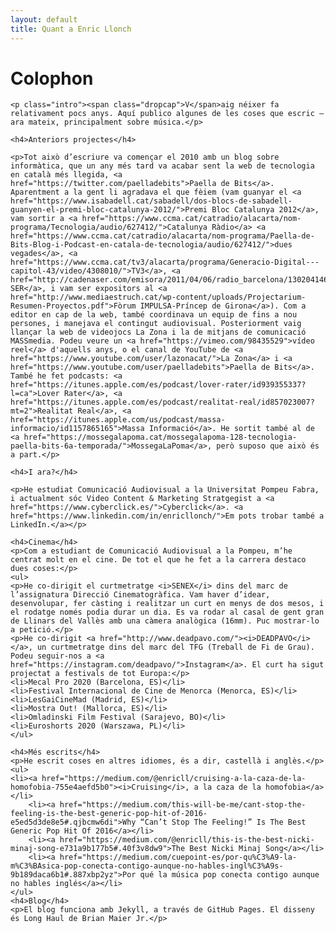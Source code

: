 ```yaml
---
layout: default
title: Quant a Enric Llonch
---
```


<div class="post">
	<h1 class="pageTitle">Colophon</h1>
	
	<p class="intro"><span class="dropcap">V</span>aig néixer fa relativament pocs anys. Aquí publico algunes de les coses que escric — ara mateix, principalment sobre música.</p>
	
	<h4>Anteriors projectes</h4>

	<p>Tot això d’escriure va començar el 2010 amb un blog sobre informàtica, que un any més tard va acabar sent la web de tecnologia en català més llegida, <a href="https://twitter.com/paelladebits">Paella de Bits</a>. Aparentment a la gent li agradava el que fèiem (vam guanyar el <a href="https://www.isabadell.cat/sabadell/dos-blocs-de-sabadell-guanyen-el-premi-bloc-catalunya-2012/">Premi Bloc Catalunya 2012</a>, vam sortir a <a href="https://www.ccma.cat/catradio/alacarta/nom-programa/Tecnologia/audio/627412/">Catalunya Ràdio</a> <a href="https://www.ccma.cat/catradio/alacarta/nom-programa/Paella-de-Bits-Blog-i-Podcast-en-catala-de-tecnologia/audio/627412/">dues vegades</a>, <a href="https://www.ccma.cat/tv3/alacarta/programa/Generacio-Digital---capitol-43/video/4308010/">TV3</a>, <a href="http://cadenaser.com/emisora/2011/04/06/radio_barcelona/1302041467_850215.html">Cadena SER</a>, i vam ser expositors al <a href="http://www.mediaestruch.cat/wp-content/uploads/Projectarium-Resumen-Proyectos.pdf">Fòrum IMPULSA-Príncep de Girona</a>). Com a editor en cap de la web, també coordinava un equip de fins a nou persones, i manejava el contingut audiovisual. Posteriorment vaig llançar la web de videojocs La Zona i la de mitjans de comunicació MASSmedia. Podeu veure un <a href="https://vimeo.com/98435529">vídeo reel</a> d'aquells anys, o el canal de YouTube de <a href="https://www.youtube.com/user/lazonacat/">La Zona</a> i <a href="https://www.youtube.com/user/paelladebits">Paella de Bits</a>. També he fet podcasts: <a href="https://itunes.apple.com/es/podcast/lover-rater/id939355337?l=ca">Lover Rater</a>, <a href="https://itunes.apple.com/es/podcast/realitat-real/id857023007?mt=2">Realitat Real</a>, <a href="https://itunes.apple.com/us/podcast/massa-informacio/id1157865165">Massa Informació</a>. He sortit també al de <a href="https://mossegalapoma.cat/mossegalapoma-128-tecnologia-paella-bits-6a-temporada/">MossegaLaPoma</a>, però suposo que això és a part.</p>
	
	<h4>I ara?</h4>
	
	<p>He estudiat Comunicació Audiovisual a la Universitat Pompeu Fabra, i actualment sóc Video Content & Marketing Stratgegist a <a href="https://www.cyberclick.es/">Cyberclick</a>. <a href="https://www.linkedin.com/in/enricllonch/">Em pots trobar també a LinkedIn.</a></p>
	
	<h4>Cinema</h4>
	<p>Com a estudiant de Comunicació Audiovisual a la Pompeu, m’he centrat molt en el cine. De tot el que he fet a la carrera destaco dues coses:</p>
	<ul>
	<p>He co-dirigit el curtmetratge <i>SENEX</i> dins del marc de l’assignatura Direcció Cinematogràfica. Vam haver d’idear, desenvolupar, fer càsting i realitzar un curt en menys de dos mesos, i el rodatge només podia durar un dia. Es va rodar al casal de gent gran de Llinars del Vallès amb una càmera analògica (16mm). Puc mostrar-lo a petició.</p>
	<p>He co-dirigit <a href="http://www.deadpavo.com/"><i>DEADPAVO</i></a>, un curtmetratge dins del marc del TFG (Treball de Fi de Grau). Podeu seguir-nos a <a href="https://instagram.com/deadpavo/">Instagram</a>. El curt ha sigut projectat a festivals de tot Europa:</p>
	<li>Mecal Pro 2020 (Barcelona, ES)</li>
	<li>Festival Internacional de Cine de Menorca (Menorca, ES)</li>
	<li>LesGaiCineMad (Madrid, ES)</li>
	<li>Mostra Out! (Mallorca, ES)</li>
	<li>Omladinski Film Festival (Sarajevo, BO)</li>
	<li>Euroshorts 2020 (Warszawa, PL)</li>
	</ul>
	
	<h4>Més escrits</h4>
	<p>He escrit coses en altres idiomes, és a dir, castellà i anglès.</p>
	<ul>
	<li><a href="https://medium.com/@enricll/cruising-a-la-caza-de-la-homofobia-755e4aefd5b0"><i>Cruising</i>, a la caza de la homofobia</a></li>
		<li><a href="https://medium.com/this-will-be-me/cant-stop-the-feeling-is-the-best-generic-pop-hit-of-2016-e5ed5d3de8e5#.qjbcmw6di">Why “Can’t Stop The Feeling!” Is The Best Generic Pop Hit Of 2016</a></li>
		<li><a href="https://medium.com/@enricll/this-is-the-best-nicki-minaj-song-e731a9b177b5#.40f3v8dw9">The Best Nicki Minaj Song</a></li>
		<li><a href="https://medium.com/cuepoint-es/por-qu%C3%A9-la-m%C3%BAsica-pop-conecta-contigo-aunque-no-hables-ingl%C3%A9s-9b189daca6b1#.887xbp2yz">Por qué la música pop conecta contigo aunque no hables inglés</a></li>
	</ul>
	<h4>Blog</h4>
	<p>El blog funciona amb Jekyll, a través de GitHub Pages. El disseny és Long Haul de Brian Maier Jr.</p>
</div>
